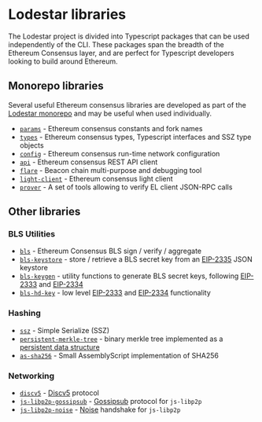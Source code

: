 # Lodestar libraries

The Lodestar project is divided into Typescript packages that can be used independently of the CLI. These packages span the breadth of the Ethereum Consensus layer, and are perfect for Typescript developers looking to build around Ethereum.

## Monorepo libraries

Several useful Ethereum consensus libraries are developed as part of the [Lodestar monorepo](https://github.com/ChainSafe/lodestar) and may be useful when used individually.

- [`params`](https://github.com/ChainSafe/lodestar/tree/unstable/packages/params) - Ethereum consensus constants and fork names
- [`types`](https://github.com/ChainSafe/lodestar/tree/unstable/packages/types) - Ethereum consensus types, Typescript interfaces and SSZ type objects
- [`config`](https://github.com/ChainSafe/lodestar/tree/unstable/packages/config) - Ethereum consensus run-time network configuration
- [`api`](https://github.com/ChainSafe/lodestar/tree/unstable/packages/api) - Ethereum consensus REST API client
- [`flare`](https://github.com/ChainSafe/lodestar/tree/unstable/packages/flare) - Beacon chain multi-purpose and debugging tool
- [`light-client`](https://github.com/ChainSafe/lodestar/tree/unstable/packages/light-client) - Ethereum consensus light client
- [`prover`](https://github.com/ChainSafe/lodestar/tree/unstable/packages/prover) - A set of tools allowing to verify EL client JSON-RPC calls

## Other libraries

### BLS Utilities

- [`bls`](https://github.com/ChainSafe/bls) - Ethereum Consensus BLS sign / verify / aggregate
- [`bls-keystore`](https://github.com/ChainSafe/bls-keystore) - store / retrieve a BLS secret key from an [EIP-2335](https://github.com/ethereum/EIPs/blob/master/EIPS/eip-2335.md) JSON keystore
- [`bls-keygen`](https://github.com/ChainSafe/bls-keygen) - utility functions to generate BLS secret keys, following [EIP-2333](https://github.com/ethereum/EIPs/blob/master/EIPS/eip-2333.md) and [EIP-2334](https://github.com/ethereum/EIPs/blob/master/EIPS/eip-2334.md)
- [`bls-hd-key`](https://github.com/ChainSafe/bls-hd-key) - low level [EIP-2333](https://github.com/ethereum/EIPs/blob/master/EIPS/eip-2333.md) and [EIP-2334](https://github.com/ethereum/EIPs/blob/master/EIPS/eip-2334.md) functionality

### Hashing

- [`ssz`](https://github.com/ChainSafe/ssz) - Simple Serialize (SSZ)
- [`persistent-merkle-tree`](https://github.com/ChainSafe/persistent-merkle-tree) - binary merkle tree implemented as a [persistent data structure](https://en.wikipedia.org/wiki/Persistent_data_structure)
- [`as-sha256`](https://github.com/ChainSafe/as-sha256) - Small AssemblyScript implementation of SHA256

### Networking

- [`discv5`](https://github.com/ChainSafe/discv5) - [Discv5](https://github.com/ethereum/devp2p/blob/master/discv5/discv5.md) protocol
- [`js-libp2p-gossipsub`](https://github.com/ChainSafe/js-libp2p-gossipsub) - [Gossipsub](https://github.com/libp2p/specs/tree/master/pubsub/gossipsub) protocol for `js-libp2p`
- [`js-libp2p-noise`](https://github.com/NodeFactoryIo/js-libp2p-noise) - [Noise](https://noiseprotocol.org/noise.html) handshake for `js-libp2p`
